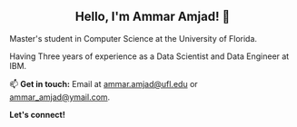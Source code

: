 

<h2 style=text-align:center;>Hello, I'm Ammar Amjad! 👋</h2>

Master's student in Computer Science at the University of Florida.

Having Three years of experience as a Data Scientist and Data Engineer at IBM. 

📫 **Get in touch:** Email at [ammar.amjad@ufl.edu](ammar.amjad@ufl.edu) or [ammar_amjad@ymail.com](ammar_amjad@ymail.com).

**Let's connect!**

